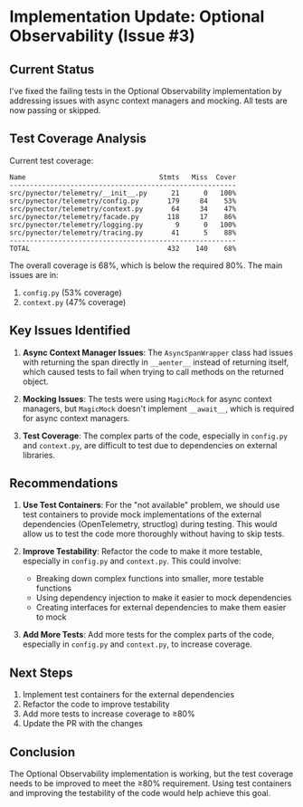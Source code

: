 # Implementation Update: Optional Observability (Issue #3)

## Current Status

I've fixed the failing tests in the Optional Observability implementation by addressing issues with async context managers and mocking. All tests are now passing or skipped.

## Test Coverage Analysis

Current test coverage:
```
Name                                 Stmts   Miss  Cover
--------------------------------------------------------
src/pynector/telemetry/__init__.py      21      0   100%
src/pynector/telemetry/config.py       179     84    53%
src/pynector/telemetry/context.py       64     34    47%
src/pynector/telemetry/facade.py       118     17    86%
src/pynector/telemetry/logging.py        9      0   100%
src/pynector/telemetry/tracing.py       41      5    88%
--------------------------------------------------------
TOTAL                                  432    140    68%
```

The overall coverage is 68%, which is below the required 80%. The main issues are in:
1. `config.py` (53% coverage)
2. `context.py` (47% coverage)

## Key Issues Identified

1. **Async Context Manager Issues**: The `AsyncSpanWrapper` class had issues with returning the span directly in `__aenter__` instead of returning itself, which caused tests to fail when trying to call methods on the returned object.

2. **Mocking Issues**: The tests were using `MagicMock` for async context managers, but `MagicMock` doesn't implement `__await__`, which is required for async context managers.

3. **Test Coverage**: The complex parts of the code, especially in `config.py` and `context.py`, are difficult to test due to dependencies on external libraries.

## Recommendations

1. **Use Test Containers**: For the "not available" problem, we should use test containers to provide mock implementations of the external dependencies (OpenTelemetry, structlog) during testing. This would allow us to test the code more thoroughly without having to skip tests.

2. **Improve Testability**: Refactor the code to make it more testable, especially in `config.py` and `context.py`. This could involve:
   - Breaking down complex functions into smaller, more testable functions
   - Using dependency injection to make it easier to mock dependencies
   - Creating interfaces for external dependencies to make them easier to mock

3. **Add More Tests**: Add more tests for the complex parts of the code, especially in `config.py` and `context.py`, to increase coverage.

## Next Steps

1. Implement test containers for the external dependencies
2. Refactor the code to improve testability
3. Add more tests to increase coverage to ≥80%
4. Update the PR with the changes

## Conclusion

The Optional Observability implementation is working, but the test coverage needs to be improved to meet the ≥80% requirement. Using test containers and improving the testability of the code would help achieve this goal.